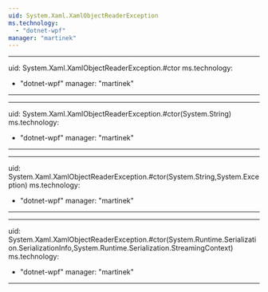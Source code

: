 ```yaml
---
uid: System.Xaml.XamlObjectReaderException
ms.technology: 
  - "dotnet-wpf"
manager: "martinek"
---
```


---
uid: System.Xaml.XamlObjectReaderException.#ctor
ms.technology: 
  - "dotnet-wpf"
manager: "martinek"
---

---
uid: System.Xaml.XamlObjectReaderException.#ctor(System.String)
ms.technology: 
  - "dotnet-wpf"
manager: "martinek"
---

---
uid: System.Xaml.XamlObjectReaderException.#ctor(System.String,System.Exception)
ms.technology: 
  - "dotnet-wpf"
manager: "martinek"
---

---
uid: System.Xaml.XamlObjectReaderException.#ctor(System.Runtime.Serialization.SerializationInfo,System.Runtime.Serialization.StreamingContext)
ms.technology: 
  - "dotnet-wpf"
manager: "martinek"
---

